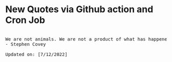 # New Quotes via Github action and Cron Job

<pre>
<!-- #quote -->
We are not animals. We are not a product of what has happened to us in our past. We have the power of choice.
- Stephen Covey

Updated on: [7/12/2022]
<!-- #quoteEnd -->
</pre>
